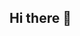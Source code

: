 ## Hi there 👋

<!--
**balc1/balc1** is a ✨ _special_ ✨ repository because its `README.md` (this file) appears on your GitHub profile.

Here are some ideas to get you started:

- 🔭 I’m currently working as Data Scientist
- 📄 Know about my experiences https://www.linkedin.com/in/emre-balci1/
- 📫 How to reach me: emrblc02@gmail.com
-->
